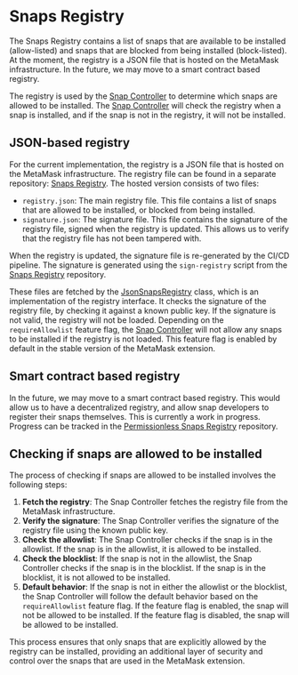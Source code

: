 # Snaps Registry

The Snaps Registry contains a list of snaps that are available to be installed
(allow-listed) and snaps that are blocked from being installed (block-listed).
At the moment, the registry is a JSON file that is hosted on the MetaMask
infrastructure. In the future, we may move to a smart contract based registry.

The registry is used by the [Snap Controller] to determine which snaps are
allowed to be installed. The [Snap Controller] will check the registry when a
snap is installed, and if the snap is not in the registry, it will not be
installed.

## JSON-based registry

For the current implementation, the registry is a JSON file that is hosted on
the MetaMask infrastructure. The registry file can be found in a separate
repository: [Snaps Registry]. The hosted version consists of two files:

- `registry.json`: The main registry file. This file contains a list of snaps
  that are allowed to be installed, or blocked from being installed.
- `signature.json`: The signature file. This file contains the signature of
  the registry file, signed when the registry is updated. This allows us to
  verify that the registry file has not been tampered with.

When the registry is updated, the signature file is re-generated by the
CI/CD pipeline. The signature is generated using the `sign-registry` script from
the [Snaps Registry] repository.

These files are fetched by the [JsonSnapsRegistry] class, which is an
implementation of the registry interface. It checks the signature of the
registry file, by checking it against a known public key. If the signature is
not valid, the registry will not be loaded. Depending on the `requireAllowlist`
feature flag, the [Snap Controller] will not allow any snaps to be installed if
the registry is not loaded. This feature flag is enabled by default in the
stable version of the MetaMask extension.

## Smart contract based registry

In the future, we may move to a smart contract based registry. This would allow
us to have a decentralized registry, and allow snap developers to register their
snaps themselves. This is currently a work in progress. Progress can be tracked
in the [Permissionless Snaps Registry] repository.

## Checking if snaps are allowed to be installed

The process of checking if snaps are allowed to be installed involves the following steps:

1. **Fetch the registry**: The Snap Controller fetches the registry file from the MetaMask infrastructure.
2. **Verify the signature**: The Snap Controller verifies the signature of the registry file using the known public key.
3. **Check the allowlist**: The Snap Controller checks if the snap is in the allowlist. If the snap is in the allowlist, it is allowed to be installed.
4. **Check the blocklist**: If the snap is not in the allowlist, the Snap Controller checks if the snap is in the blocklist. If the snap is in the blocklist, it is not allowed to be installed.
5. **Default behavior**: If the snap is not in either the allowlist or the blocklist, the Snap Controller will follow the default behavior based on the `requireAllowlist` feature flag. If the feature flag is enabled, the snap will not be allowed to be installed. If the feature flag is disabled, the snap will be allowed to be installed.

This process ensures that only snaps that are explicitly allowed by the registry can be installed, providing an additional layer of security and control over the snaps that are used in the MetaMask extension.

[snap controller]: ./snap-controller.md
[jsonsnapsregistry]: ../../../packages/snaps-controllers/src/snaps/registry/json.ts
[snaps registry]: https://github.com/MetaMask/snaps-registry
[permissionless snaps registry]: https://github.com/MetaMask/permissionless-snaps-registry
